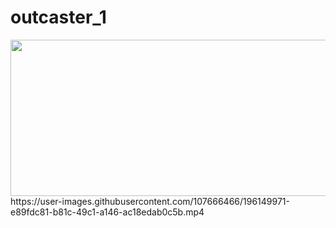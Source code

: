 # outcaster_1

<img src="https://user-images.githubusercontent.com/107666466/196148682-5233b5f7-ddda-422d-be49-7af1695b37ef.png" width="1200" height="250">

<div>
https://user-images.githubusercontent.com/107666466/196149971-e89fdc81-b81c-49c1-a146-ac18edab0c5b.mp4
  </div>

